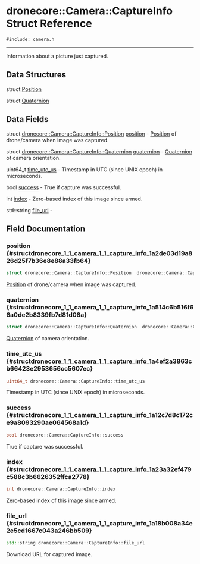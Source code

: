 # dronecore::Camera::CaptureInfo Struct Reference
`#include: camera.h`

----


Information about a picture just captured. 


## Data Structures


struct [Position](structdronecore_1_1_camera_1_1_capture_info_1_1_position.md)

struct [Quaternion](structdronecore_1_1_camera_1_1_capture_info_1_1_quaternion.md)

## Data Fields


struct [dronecore::Camera::CaptureInfo::Position](structdronecore_1_1_camera_1_1_capture_info_1_1_position.md) [position](#structdronecore_1_1_camera_1_1_capture_info_1a2de03d19a826d25f7b36e8e88a33fb64)  - [Position](structdronecore_1_1_camera_1_1_capture_info_1_1_position.md) of drone/camera when image was captured.

struct [dronecore::Camera::CaptureInfo::Quaternion](structdronecore_1_1_camera_1_1_capture_info_1_1_quaternion.md) [quaternion](#structdronecore_1_1_camera_1_1_capture_info_1a514c6b516f66a0de2b8339fb7d81d08a)  - [Quaternion](structdronecore_1_1_camera_1_1_capture_info_1_1_quaternion.md) of camera orientation.

uint64_t [time_utc_us](#structdronecore_1_1_camera_1_1_capture_info_1a4ef2a3863cb66423e2953656cc5607ec)  - Timestamp in UTC (since UNIX epoch) in microseconds.

bool [success](#structdronecore_1_1_camera_1_1_capture_info_1a12c7d8c172ce9a8093290ae064568a1d)  - True if capture was successful.

int [index](#structdronecore_1_1_camera_1_1_capture_info_1a23a32ef479c588c3b6626352ffca2778)  - Zero-based index of this image since armed.

std::string [file_url](#structdronecore_1_1_camera_1_1_capture_info_1a18b008a34e2e5cd1667c043a246bb509)  -


## Field Documentation


### position {#structdronecore_1_1_camera_1_1_capture_info_1a2de03d19a826d25f7b36e8e88a33fb64}

```cpp
struct dronecore::Camera::CaptureInfo::Position  dronecore::Camera::CaptureInfo::position
```


[Position](structdronecore_1_1_camera_1_1_capture_info_1_1_position.md) of drone/camera when image was captured.


### quaternion {#structdronecore_1_1_camera_1_1_capture_info_1a514c6b516f66a0de2b8339fb7d81d08a}

```cpp
struct dronecore::Camera::CaptureInfo::Quaternion  dronecore::Camera::CaptureInfo::quaternion
```


[Quaternion](structdronecore_1_1_camera_1_1_capture_info_1_1_quaternion.md) of camera orientation.


### time_utc_us {#structdronecore_1_1_camera_1_1_capture_info_1a4ef2a3863cb66423e2953656cc5607ec}

```cpp
uint64_t dronecore::Camera::CaptureInfo::time_utc_us
```


Timestamp in UTC (since UNIX epoch) in microseconds.


### success {#structdronecore_1_1_camera_1_1_capture_info_1a12c7d8c172ce9a8093290ae064568a1d}

```cpp
bool dronecore::Camera::CaptureInfo::success
```


True if capture was successful.


### index {#structdronecore_1_1_camera_1_1_capture_info_1a23a32ef479c588c3b6626352ffca2778}

```cpp
int dronecore::Camera::CaptureInfo::index
```


Zero-based index of this image since armed.


### file_url {#structdronecore_1_1_camera_1_1_capture_info_1a18b008a34e2e5cd1667c043a246bb509}

```cpp
std::string dronecore::Camera::CaptureInfo::file_url
```


Download URL for captured image.